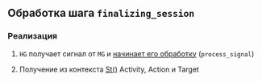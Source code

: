 ## Обработка шага `finalizing_session`

### Реализация

1. `HG` получает сигнал от `MG` и [начинает его обработку](../../machinegun/machinegun-signal-processing-workflow.md) (`process_signal`)

2. Получение из контекста [St()](docs/hellgate/meta/st.md) Activity, Action и Target
